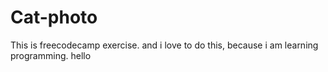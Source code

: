 # Cat-photo
 This is freecodecamp exercise. and i love to do this, because i am learning programming. hello
